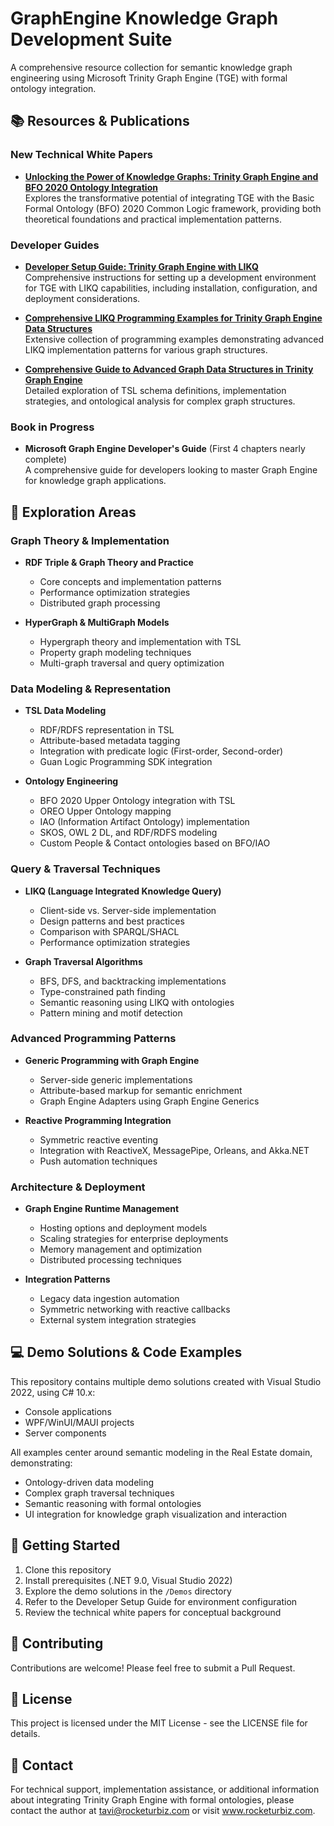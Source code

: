 # GraphEngine Knowledge Graph Development Suite

A comprehensive resource collection for semantic knowledge graph engineering using Microsoft Trinity Graph Engine (TGE) with formal ontology integration.

## 📚 Resources & Publications

### New Technical White Papers
- **[Unlocking the Power of Knowledge Graphs: Trinity Graph Engine and BFO 2020 Ontology Integration]()**  
  Explores the transformative potential of integrating TGE with the Basic Formal Ontology (BFO) 2020 Common Logic framework, providing both theoretical foundations and practical implementation patterns.

### Developer Guides
- **[Developer Setup Guide: Trinity Graph Engine with LIKQ]()**  
  Comprehensive instructions for setting up a development environment for TGE with LIKQ capabilities, including installation, configuration, and deployment considerations.

- **[Comprehensive LIKQ Programming Examples for Trinity Graph Engine Data Structures]()**  
  Extensive collection of programming examples demonstrating advanced LIKQ implementation patterns for various graph structures.

- **[Comprehensive Guide to Advanced Graph Data Structures in Trinity Graph Engine]()**  
  Detailed exploration of TSL schema definitions, implementation strategies, and ontological analysis for complex graph structures.

### Book in Progress
- **Microsoft Graph Engine Developer's Guide** (First 4 chapters nearly complete)  
  A comprehensive guide for developers looking to master Graph Engine for knowledge graph applications.

## 🔬 Exploration Areas

### Graph Theory & Implementation
- **RDF Triple & Graph Theory and Practice**
  - Core concepts and implementation patterns
  - Performance optimization strategies
  - Distributed graph processing

- **HyperGraph & MultiGraph Models**
  - Hypergraph theory and implementation with TSL
  - Property graph modeling techniques
  - Multi-graph traversal and query optimization

### Data Modeling & Representation
- **TSL Data Modeling**
  - RDF/RDFS representation in TSL
  - Attribute-based metadata tagging
  - Integration with predicate logic (First-order, Second-order)
  - Guan Logic Programming SDK integration

- **Ontology Engineering**
  - BFO 2020 Upper Ontology integration with TSL
  - OREO Upper Ontology mapping
  - IAO (Information Artifact Ontology) implementation
  - SKOS, OWL 2 DL, and RDF/RDFS modeling
  - Custom People & Contact ontologies based on BFO/IAO

### Query & Traversal Techniques
- **LIKQ (Language Integrated Knowledge Query)**
  - Client-side vs. Server-side implementation
  - Design patterns and best practices
  - Comparison with SPARQL/SHACL
  - Performance optimization strategies

- **Graph Traversal Algorithms**
  - BFS, DFS, and backtracking implementations
  - Type-constrained path finding
  - Semantic reasoning using LIKQ with ontologies
  - Pattern mining and motif detection

### Advanced Programming Patterns
- **Generic Programming with Graph Engine**
  - Server-side generic implementations
  - Attribute-based markup for semantic enrichment
  - Graph Engine Adapters using Graph Engine Generics

- **Reactive Programming Integration**
  - Symmetric reactive eventing
  - Integration with ReactiveX, MessagePipe, Orleans, and Akka.NET
  - Push automation techniques

### Architecture & Deployment
- **Graph Engine Runtime Management**
  - Hosting options and deployment models
  - Scaling strategies for enterprise deployments
  - Memory management and optimization
  - Distributed processing techniques

- **Integration Patterns**
  - Legacy data ingestion automation
  - Symmetric networking with reactive callbacks
  - External system integration strategies

## 💻 Demo Solutions & Code Examples

This repository contains multiple demo solutions created with Visual Studio 2022, using C# 10.x:
- Console applications
- WPF/WinUI/MAUI projects
- Server components

All examples center around semantic modeling in the Real Estate domain, demonstrating:
- Ontology-driven data modeling
- Complex graph traversal techniques
- Semantic reasoning with formal ontologies
- UI integration for knowledge graph visualization and interaction

## 🔧 Getting Started

1. Clone this repository
2. Install prerequisites (.NET 9.0, Visual Studio 2022)
3. Explore the demo solutions in the `/Demos` directory
4. Refer to the Developer Setup Guide for environment configuration
5. Review the technical white papers for conceptual background

## 🤝 Contributing

Contributions are welcome! Please feel free to submit a Pull Request.

## 📝 License

This project is licensed under the MIT License - see the LICENSE file for details.

## 📧 Contact

For technical support, implementation assistance, or additional information about integrating Trinity Graph Engine with formal ontologies, please contact the author at tavi@rocketurbiz.com or visit www.rocketurbiz.com.
